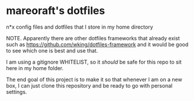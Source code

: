 # mareoraft's dotfiles

n*x config files and dotfiles that I store in my home directory

NOTE.  Apparently there are other dotfiles frameworks that already exist such as https://github.com/wking/dotfiles-framework and it would be good to see which one is best and use that.

I am using a gitignore WHITELIST, so it *should* be safe for this repo to sit here in my home folder.

The end goal of this project is to make it so that whenever I am on a new box, I can just clone this repository and be ready to go with personal settings.
